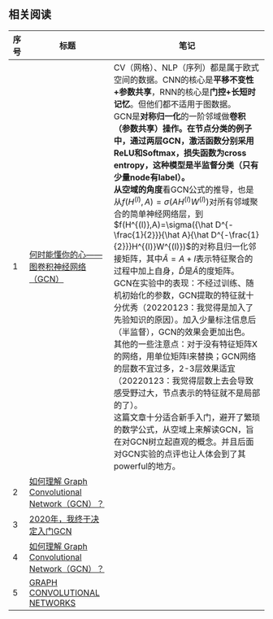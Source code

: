 

## 相关阅读

| 序号 | 标题                                                         | 笔记                                                         |
| ---- | ------------------------------------------------------------ | ------------------------------------------------------------ |
| 1    | [何时能懂你的心——图卷积神经网络（GCN）](https://zhuanlan.zhihu.com/p/71200936) | CV（网格）、NLP（序列）都是属于欧式空间的数据。CNN的核心是**平移不变性+参数共享**，RNN的核心是**门控+长短时记忆**。但他们都不适用于图数据。<br />GCN是**对称归一化**的一阶邻域做**卷积（参数共享）**操作。在节点分类的例子中，通过两层GCN，激活函数分别采用ReLU和Softmax，损失函数为cross entropy，这种模型是半监督分类（只有少量node有label）。<br />从**空域的角度**看GCN公式的推导，也是从$f(H^{(l)},A)=\sigma(AH^{(l)}W^{(l)})$对所有邻域聚合的简单神经网络层，到$f(H^{(l)},A)=\sigma({\hat D^{-\frac{1}{2}}}{\hat A}{\hat D^{-\frac{1}{2}}}H^{(l)}W^{(l)})$的对称且归一化邻接矩阵，其中$\hat A=A+I$表示特征聚合的过程中加上自身，$\hat D$是$\hat A$的度矩阵。<br />GCN在实验中的表现：不经过训练、随机初始化的参数，GCN提取的特征就十分优秀（20220123：我觉得是加入了先验知识的原因）。加入少量标注信息后（半监督），GCN的效果会更加出色。<br />其他的一些注意点：对于没有特征矩阵X的网络，用单位矩阵I来替换；GCN网络的层数不宜过多，2-3层效果适宜（20220123：我觉得层数上去会导致感受野过大，节点表示的特征就不是局部的了）。<br />这篇文章十分适合新手入门，避开了繁琐的数学公式，从空域上来解读GCN，旨在对GCN树立起直观的概念。并且后面对GCN实验的点评也让人体会到了其powerful的地方。 |
| 2    | [如何理解 Graph Convolutional Network（GCN）？](https://www.zhihu.com/question/54504471/answer/332657604) |                                                              |
| 3    | [2020年，我终于决定入门GCN](https://zhuanlan.zhihu.com/p/112277874) |                                                              |
| 4    | [如何理解 Graph Convolutional Network（GCN）？](https://www.zhihu.com/question/54504471/answer/611222866) |                                                              |
| 5    | [GRAPH CONVOLUTIONAL NETWORKS](http://tkipf.github.io/graph-convolutional-networks/) |                                                              |